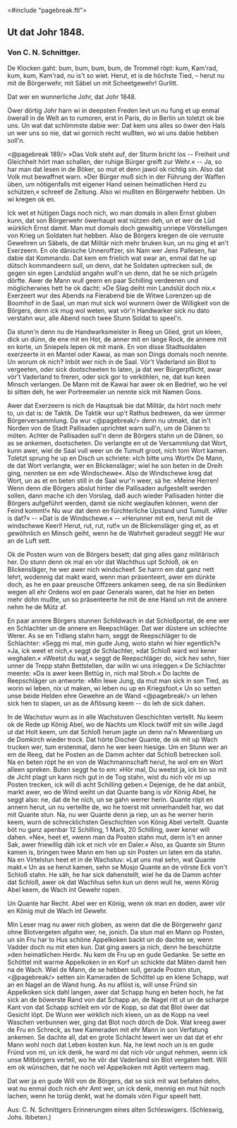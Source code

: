 <#include "pagebreak.ftl">
<h2>Ut dat Johr 1848.</h2>

<h3>Von C. N. Schnittger.</h3>

<div class="right">
<div class="quote">De Klocken gaht: bum, bum, bum, bum,
de Trommel röpt: kum, Kam'rad, kum,
kum, Kam'rad, nu is't so wiet.
Herut, et is de höchste Tied, &ndash;
herut nu mit de Börgerwehr,
mit Säbel un mit Scheetgewehr! Gurlitt.</div>
</div>

Dat wer en wunnerliche Johr, dat Johr 1848.

Öwer dörtig Johr harn wi in deepsten Freden levt un nu fung
et up enmal öwerall in de Welt an to rumoren, erst in Paris, do
in Berlin un toletzt ok bie uns. Un wat dat schlimmste dabie wer:
Dat kem uns alles so öwer den Hals un wer uns so nie, dat
wi gornich recht wußten, wo wi uns dabie hebben soll'n.

\<@pagebreak 189/>
»Das Volk steht auf, der Sturm bricht los -- Freiheit und
Gleichheit hört man schallen, der ruhige Bürger greift zur Wehr.«
-- Ja, so har man dat lesen in de Böker, so mut et denn jawol
ok richtig sin. Also dat Volk mut bewaffnet warn. »Der Bürger
muß sich in der Führung der Waffen üben, um nötigenfalls mit
eigener Hand seinen heimatlichen Herd zu schützen,« schreef de
Zeitung. Also wi mußten en Börgerwehr hebben. Un wi kregen
ok en.

Ick wet et hütigen Dags noch nich, wo man domals in allen
Ernst globen kunn, dat son Börgerwehr öwerhaupt wat nützen deh,
un et wer de Lüd würklich Ernst damit. Man mut domals doch
gewaltig unriepe Vörstellungen von Krieg un Soldaten hat hebben.
Also de Börgers kregen de ole verruste Gewehren un Säbels, de
dat Militär nich mehr bruken kun, un nu ging et an't Exerzeern.
En ole dänische Unneroffzer, sin Nam wer Jens Pallesen, har dabie
dat Kommando. Dat kem em frielich wat swar an, enmal dat he
up dütsch kommandeern sull, un denn, dat he Soldaten uptrecken
sull, de gegen sin egen Landslüd angahn wull'n un denn, dat he
se nich prügeln dörfte. Awer de Mann wull geern en paar Schilling
verdeenen und möglicherwies hett he ok dacht: »De Slag deiht min
Landslüt doch nix.« Exerzeert wur des Abends na Fierabend bie
de Witwe Lorenzen up de Boomhof in de Saal, un man mut sick
wol wunnern öwer de Willigkeit von de Börgers, denn ick mug wol
weten, wat vör'n Handwarker sick nu dato verstahn wur, alle Abend
noch twee Stunn Soldat to speel'n.

Da stunn'n denn nu de Handwarksmeister in Reeg un Glied,
grot un kleen, dick un dünn, de ene mit en Hot, de anner mit en
lange Rock, de annere mit en korte, un Sniepels lepen ok mit mank.
En von disse Stadtsoldaten exerzeerte in en Mantel oder Kawai, as
man son Dings domals noch nennte. Un worum ok nich? Inböt
wer nich in de Saal. Vör't Vaderland sin Blot to vergeeten, oder
sick dootscheeten to laten, ja dat wer Bürgerpflicht, awar vör't Vaderland
to freren, oder sick gor to verköhlen, ne, dat kun keen Minsch
verlangen. De Mann mit de Kawai har awer ok en Bedrief, wo
he vel bi sitten deh, he wer Portreemaler un nennte sick mit
Namen Goos.

Awer dat Exerzeern is nich de Hauptsak bie dat Militär, da
hört noch mehr to, un dat is: de Taktik. De Taktik wur up't
Rathus bedrewen, da wer ümmer Börgerversammlung. Da wur 
\<@pagebreak/>
denn nu utmakt, dat in't Norden von de Stadt Pallisaden uprichtet
warn sull'n, um de Dänen to möten. Achter de Pallisaden
sull'n denn de Börgers stahn un de Dänen, so as se ankemen, dootscheten.
Do verlangte en ut de Versammlung dat Wort, kunn awer,
wiel de Saal vull weer un de Tumult groot, nich tom Wort kamen.
Toletzt sprung he up en Disch un schriete: »Ich bitte ums Wort!«
De Mann, de dat Wort verlangte, wer en Blickensläger; wiel he
son beten in de Dreih ging, nennten se em »de Windschewe«. Also
de Windschewe kreg dat Wort, un as et en beten still in de Saal
wur'n weer, sä he: »Meine Herren! Wenn denn die Börgers abslut
hinter die Pallisaden aufgestellt werden sollen, dann mache ich
den Vorslag, daß auch wieder Pallisaden hinter die Börgers aufgeführt
werden, damit sie nicht weglaufen können, wenn der Feind
kommt!« Nu wur dat denn en fürchterliche Upstand und Tumult.
»Wer is dat?« -- »Dat is de Windschewe.« -- »Herunner mit em,
herut mit de windschewe Keerl! Herut, rut, rut, rut!« un de Blickensläger
ging et, as et gewöhnlich en Minsch geiht, wenn he de Wahrheit
geradeut seggt! He wur an de Luft sett.

Ok de Posten wurn von de Börgers besett; dat ging alles ganz
militärisch her. Do stunn denn ok mal en vör dat Wachthus upt
Schloß, ok en Blickensläger, he wer awer nich windscheef. Se harrn
em dat ganz nett lehrt, wodennig dat makt ward, wenn man präsenteert,
awer em dünkte doch, as he en paar preusche Offzeers ankamen
seeg, de na sin Bedünken wegen all ehr Ordens wol en paar
Generals waren, dat he hier en beten mehr dohn mußte, un so
präsenteerte he mit de ene Hand un mit de annere nehm he de
Mütz af.

En paar annere Börgers stunnen Schildwach in dat Schloßportal,
de ene wer en Schlachter un de annere en Reepschläger. Dat
wer düstere un schlechte Werer. As se en Tidlang stahn harn, seggt
de Reepschläger to de Schlachter: »Segg mi mal, min gude Jung,
woto stahn wi hier egentlich?« »Ja, ick weet et nich,« seggt de
Schlachter, »dat Schloß ward wol kener weghalen.« »Weetst du
wat,« seggt de Reepschläger do, »ick hev sehn, hier unner de Trepp
stahn Bettstellen, dar willn wi uns inleggen.« De Schlachter meente:
»Da is awer keen Bettüg in, nich mal Stroh.« Do lachte de Reepschläger
un antworte: »Min lewe Jung, da mut man sick in son
Tied, as worin wi leben, nix ut maken, wi leben nu up en Kriegsfoot.«
Un so setten unse beide Helden ehre Gewehre an de Wand 
\<@pagebreak/>
un lehen sick hen to slapen, un as de Aflösung keem -- do leh
de sick dahen.

In de Wachstuv wurn as in alle Wachstuven Geschichten vertellt.
Nu keem ok de Rede up König Abel, wo de Nachts um Klock
twölf mit sin wille Jagd ut dat Holt keem, um dat Schloß herum
jagte un denn na'n Mewenbarg un de Domkirch wieder trock. Dat
hörte Discher Quante, de ok mit up Wach trucken wer, tum erstenmal,
denn he wer keen hiesige. Um en Stunn wer an em de Reeg,
dat he Posten an de Damm achter dat Schloß betrecken soll. Na
en beten röpt he en von de Wachmannschaft herut, he wol em en
Wort alleen spreken. Buten seggt he to em: »Hör mal, Du weetst
ja, ick bin so mit de Jicht plagt un kann nich gut in de Tog
stahn, wist du nich vör mi up Posten trecken, ick will di acht Schilling
geben.« Dejenige, de he dat anbüt, markt awer, wo de Wind weiht
un dat Quante bang is vör König Abel, he seggt also: ne, dat
de he nich, un se gahn werrer herin. Quante röpt en annern herut,
un nu vertellte de, wo he toerst mit unnerhandelt har, wo dat mit
Quante stun. Na, nu wer Quante denn ja riep, un as he werrer
herin keem, wurn de schrecklichsten Geschichten von König Abel vertellt.
Quante böt nu ganz apenbar 12 Schilling, 1 Mark, 20 Schilling,
awer kener will dahen. »Ne«, heet et, »wenn man da Posten
stahn mut, denn is't en anner Sak, awer friewillig däh ick et nich
vör en Daler.« Also, as Quante sin Stunn kamen is, bringen twee
Mann em hen up sin Posten un laten em da stahn. Na en Virtelstun
heet et in de Wachstuv: »Lat uns mal sehn, wat Quante makt.«
Un as se herut kamen, sehn se Musjo Quante an de vörste Eck
von't Schloß stahn. He säh, he har sick dahenstellt, wiel he da de
Damm achter dat Schloß, awer ok dat Wachhus sehn kun un denn
wull he, wenn König Abel keem, de Wach int Gewehr ropen.

Un Quante har Recht. Abel wer en König, wenn ok man en
doden, awer vör en König mut de Wach int Gewehr.

Min Leser mag nu awer nich globen, as wenn dat die de
Börgerwehr ganz ohne Blotvergeten afgahn wer, ne, jonich. Da
stun mal en Mann op Posten, un sin Fru har to Hus schöne Appelkoken
backt un do dachte se, wenn Vadder doch nu mit eten kun.
Dat ging awers ja nich, denn he beschützte »den heimatlichen Herd«.
Nu kem de Fru up en gude Gedanke. Se sette en Schöttel mit
warme Appelkoken in en Korf un schickte dat Mäten damit hen na
de Wach. Wiel de Mann, de se hebben sull, gerade Posten stun, 
\<@pagebreak/>
setten sin Kameraden de Schöttel up en klene Schapp, wat an en
Nagel an de Wand hung. As nu aflöst is, will unse Fründ sin
Appelkoken sick dahl langen, awer dat Schapp hung en beten hoch,
he fat sick an de böwerste Rand von dat Schapp an, de Nagel ritt
ut un de scharpe Kant von dat Schapp schleit em vör de Kopp, so
dat dat Blot öwer dat Gesicht löpt. De Wunn wer wirklich nich
kleen, un as de Kopp na veel Waschen verbunnen wer, ging dat
Blot noch dörch de Dok. Wat kreeg awer de Fru en Schreck, as twe
Kameraden mit ehr Mann in son Verfatung ankemen. Se dachte
all, dat en grote Schlacht lewert wer un dat dat et ehr Mann wohl
noch dat Leben kosten kun. Na, he lewt noch un is en gude Fründ
von mi, un ick denk, he ward mi dat nich vör ungut nehmen, wenn
ick unse Mitbörgers vertell, wo he vör dat Vaderland sin Blot vergaten
hett. Will em ok wünschen, dat he noch vel Appelkoken mit
Aptit verteern mag.

Dat wer ja en gude Will von de Börgers, dat se sick mit wat
befaten dehn, wat nu enmal doch nich ehr Amt wer, un ick denk,
mennig en mut hüt noch lachen, wenn he torüg denkt, wat he domals
vörn Figur speelt hett.

<div class="source pre">Aus: C. N. Schnittgers Erinnerungen eines alten Schleswigers.
(Schleswig, Johs. Ibbeten.)</div>

